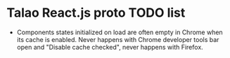 # Talao React.js proto TODO list

+ Components states initialized on load are often empty in Chrome when its cache is enabled. Never happens with Chrome developer tools bar open and "Disable cache checked", never happens with Firefox.
